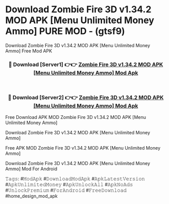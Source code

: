 # Download Zombie Fire 3D v1.34.2 MOD APK [Menu Unlimited Money Ammo] PURE MOD - (gtsf9)
Download Zombie Fire 3D v1.34.2 MOD APK [Menu Unlimited Money Ammo] Free Mod APK

<div align="center">
<h3>🔴 Download [Server1] 👉👉 <a href="https://apk-comot.site?title=Zombie_Fire_3D_v1.34.2_MOD_APK_[Menu_Unlimited_Money_Ammo]">Zombie Fire 3D v1.34.2 MOD APK [Menu Unlimited Money Ammo] Mod Apk</a></h3><br>

<h3>🔴 Download [Server2] 👉👉 <a href="https://apk-comot.site?title=Zombie_Fire_3D_v1.34.2_MOD_APK_[Menu_Unlimited_Money_Ammo]">Zombie Fire 3D v1.34.2 MOD APK [Menu Unlimited Money Ammo] Mod Apk</a></h3>
</div>


Free Download APK MOD Zombie Fire 3D v1.34.2 MOD APK [Menu Unlimited Money Ammo]

Download Zombie Fire 3D v1.34.2 MOD APK [Menu Unlimited Money Ammo] 

Free APK MOD Zombie Fire 3D v1.34.2 MOD APK [Menu Unlimited Money Ammo] 

Download Zombie Fire 3D v1.34.2 MOD APK [Menu Unlimited Money Ammo] Mod For Android

𝚃𝚊𝚐𝚜: #𝙼𝚘𝚍𝙰𝚙𝚔 #𝙳𝚘𝚠𝚗𝚕𝚘𝚊𝚍𝙼𝚘𝚍𝙰𝚙𝚔 #𝙰𝚙𝚔𝙻𝚊𝚝𝚎𝚜𝚝𝚅𝚎𝚛𝚜𝚒𝚘𝚗 #𝙰𝚙𝚔𝚄𝚗𝚕𝚒𝚖𝚒𝚝𝚎𝚍𝙼𝚘𝚗𝚎𝚢 #𝙰𝚙𝚔𝚄𝚗𝚕𝚘𝚌𝚔𝙰𝚕𝚕 #𝙰𝚙𝚔𝙽𝚘𝙰𝚍𝚜 #𝚄𝚗𝚕𝚘𝚌𝚔𝙿𝚛𝚎𝚖𝚒𝚞𝚖 #𝙵𝚘𝚛𝙰𝚗𝚍𝚛𝚘𝚒𝚍 #𝙵𝚛𝚎𝚎𝙳𝚘𝚠𝚗𝚕𝚘𝚊𝚍 #home_design_mod_apk
